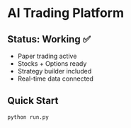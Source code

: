 # AI Trading Platform

## Status: Working ✅
- Paper trading active
- Stocks + Options ready
- Strategy builder included
- Real-time data connected

## Quick Start
```bash
python run.py
```
